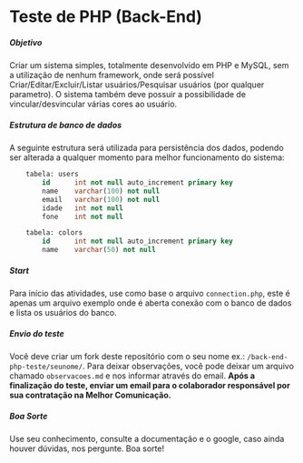 # Teste de PHP (Back-End)
##### Objetivo
Criar um sistema simples, totalmente desenvolvido em PHP e MySQL, sem a utilização de nenhum framework, onde será possível Criar/Editar/Excluir/Listar usuários/Pesquisar usuários (por qualquer parametro). O sistema também deve possuir a possibilidade de vincular/desvincular várias cores ao usuário.

##### Estrutura de banco de dados
A seguinte estrutura será utilizada para persistência dos dados, podendo ser alterada a qualquer momento para melhor funcionamento do sistema:

```sql
    tabela: users
        id      int not null auto_increment primary key
        name    varchar(100) not null
        email   varchar(100) not null
        idade   int not null
        fone    int not null
```
```sql
    tabela: colors
        id      int not null auto_increment primary key
        name    varchar(50) not null
```

##### Start
Para início das atividades, use como base o arquivo `connection.php`, este é apenas um arquivo exemplo onde é aberta conexão com o banco de dados e lista os usuários do banco.

##### Envio do teste
Você deve criar um fork deste repositório com o seu nome ex.: `/back-end-php-teste/seunome/`. Para deixar observações, você pode deixar um arquivo chamado `observacoes.md` e nos informar através do email. **Após a finalização do teste, enviar um email para o colaborador responsável por sua contratação na Melhor Comunicação.**

##### Boa Sorte
Use seu conhecimento, consulte a documentação e o google, caso ainda houver dúvidas, nos pergunte. Boa sorte!

